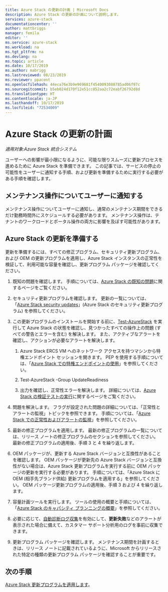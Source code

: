 ```yaml
---
title: Azure Stack の更新の計画 | Microsoft Docs
description: Azure Stack の更新の計画について説明します。
services: azure-stack
documentationcenter: ''
author: mattbriggs
manager: femila
editor: ''
ms.service: azure-stack
ms.workload: na
ms.tgt_pltfrm: na
ms.devlang: na
ms.topic: article
ms.date: 10/17/2019
ms.author: mabrigg
ms.lastreviewed: 08/23/2019
ms.reviewer: ppacent
ms.openlocfilehash: 44eca76e3b9e969681f4540093088785ad06f97c
ms.sourcegitcommit: b5eb024d170f12e51cc852aa2c72eabf26792d8d
ms.translationtype: HT
ms.contentlocale: ja-JP
ms.lasthandoff: 10/17/2019
ms.locfileid: "72534009"
---
```

# <a name="plan-for-an-azure-stack-update"></a>Azure Stack の更新の計画

*適用対象:Azure Stack 統合システム*

ユーザーへの影響が最小限になるように、可能な限りスムーズに更新プロセスを進めるために Azure Stack を準備できます。 この記事では、サービスの停止の可能性をユーザーに通知する手順、および更新を準備するために実行する必要がある手順を確認します。

## <a name="notify-your-users-of-maintenance-operations"></a>メンテナンス操作についてユーザーに通知する

メンテナンス操作についてユーザーに通知し、通常のメンテナンス期間をできるだけ勤務時間外にスケジュールする必要があります。 メンテナンス操作は、テナントのワークロードとポータル操作の両方に影響を及ぼす可能性があります。

## <a name="prepare-for-an-azure-stack-update"></a>Azure Stack の更新を準備する

更新を準備するには、すべての修正プログラム、セキュリティ更新プログラム、および OEM の更新プログラムを適用し、Azure Stack インスタンスの正常性を検証して、利用可能な容量を確認し、更新プログラム パッケージを確認してください。

1. 既知の問題を確認します。 手順については、[Azure Stack の既知の問題](https://docs.microsoft.com/azure-stack/operator/release-notes)に関するページをご覧ください。

2. セキュリティ更新プログラムを確認します。 更新の一覧については、「[Azure Stack security updates](https://docs.microsoft.com/azure-stack/operator/release-notes-security-updates)」(Azure Stack のセキュリティ更新プログラム) を参照してください。

3. この更新プログラムのインストールを開始する前に、[Test-AzureStack](https://docs.microsoft.com/azure-stack/operator/azure-stack-diagnostic-test) を実行して Azure Stack の状態を確認し、見つかったすべての操作上の問題 (すべての警告とエラーを含む) を解決します。 また、アクティブなアラートを確認し、アクションが必要なアラートを解決します。

    1. Azure Stack ERCS VM へのネットワーク アクセスを持つマシンから特権エンドポイント セッションを開きます。 PEP を使用する手順については、「[Azure Stack での特権エンドポイントの使用](https://docs.microsoft.com/azure-stack/operator/azure-stack-privileged-endpoint)」を参照してください。

    2. Test-AzureStack -Group UpdateReadiness

    3. 出力を確認し、正常性エラーを解決します。 詳細については、[Azure Stack の検証テストの実行](https://docs.microsoft.com/azure-stack/operator/azure-stack-diagnostic-test)に関するページをご覧ください。

4. 問題を解決します。 フラグが設定された問題の詳細については、「正常性とアラートの監視」トピックを参照できます。 手順については、「[Azure Stack での正常性およびアラートの監視](https://docs.microsoft.com/azure-stack/operator/azure-stack-monitor-health)」を参照してください。

5. 最新の修正プログラムを適用します。 最新の修正プログラムの一覧については、リリース ノートの修正プログラムのセクションを参照してください。 最新の修正プログラムの適用後、手順 3 と 4 を繰り返します。

6. OEM パッケージが、更新する Azure Stack バージョンと互換性があることを確認します。 OEM パッケージが更新先の Azure Stack バージョンと互換性がない場合は、Azure Stack 更新プログラムを実行する前に OEM パッケージの更新を実行する必要があります。 手順については、「Azure Stack に OEM (相手先ブランド供給) 更新プログラムを適用する」を参照してください。 OEM パッケージ更新プログラムの適用後、手順 3 および 4 を繰り返します。

7. 容量計画ツールを実行します。 ツールの使用の概要と手順については、「[Azure Stack のキャパシティ プランニングの概要](https://docs.microsoft.com/azure-stack/operator/azure-stack-capacity-planning-overview)」を参照してください。

8. 必要に応じて、[自動診断ログ収集](azure-stack-configure-automatic-diagnostic-log-collection.md)を有効にして、**更新失敗**などのアラートが表示された場合に備えて、カスタマー サポート分析用のログを事前に収集できます。 

8. 更新プログラム パッケージを確認します。 メンテナンス期間を計画するときは、リリース ノートに記載されているように、Microsoft からリリースされた特定の種類の更新プログラム パッケージを確認することが重要です。

## <a name="next-steps"></a>次の手順

[Azure Stack 更新プログラムを適用します](azure-stack-apply-updates.md)。
